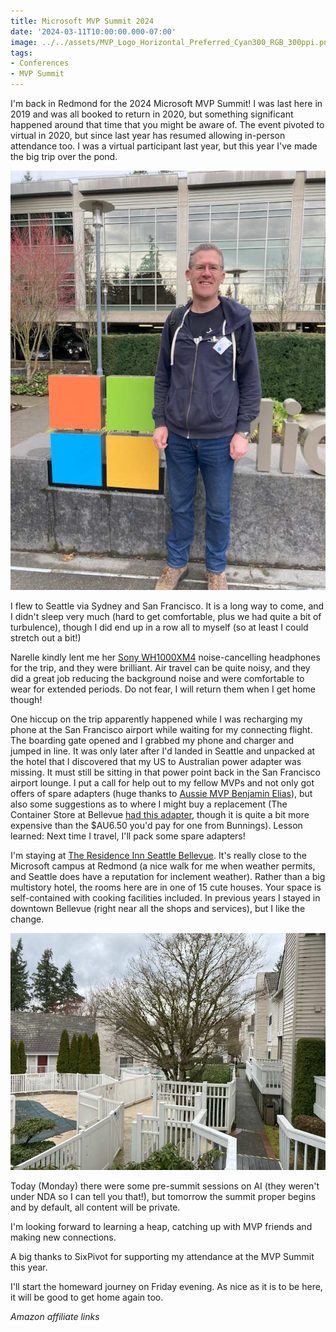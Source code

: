 ```yaml
---
title: Microsoft MVP Summit 2024
date: '2024-03-11T10:00:00.000-07:00'
image: ../../assets/MVP_Logo_Horizontal_Preferred_Cyan300_RGB_300ppi.png
tags:
- Conferences
- MVP Summit
---
```


I'm back in Redmond for the 2024 Microsoft MVP Summit! I was last here in 2019 and was all booked to return in 2020, but something significant happened around that time that you might be aware of. The event pivoted to virtual in 2020, but since last year has resumed allowing in-person attendance too. I was a virtual participant last year, but this year I've made the big trip over the pond.

![David standing in front of the Microsoft logo](../../assets/2024/03/mvp-summit-david.jpg)

I flew to Seattle via Sydney and San Francisco. It is a long way to come, and I didn't sleep very much (hard to get comfortable, plus we had quite a bit of turbulence), though I did end up in a row all to myself (so at least I could stretch out a bit!)

Narelle kindly lent me her [Sony WH1000XM4](https://www.amazon.com.au/Sony-WH-1000XM4B-Wireless-Canceling-Headphones/dp/B08F4XTS93?&linkCode=ll1&tag=flcdrg07-22&linkId=ec0ae23514b0ac32c399953cec7840a9&language=en_AU&ref_=as_li_ss_tl) noise-cancelling headphones for the trip, and they were brilliant. Air travel can be quite noisy, and they did a great job reducing the background noise and were comfortable to wear for extended periods. Do not fear, I will return them when I get home though!

One hiccup on the trip apparently happened while I was recharging my phone at the San Francisco airport while waiting for my connecting flight. The boarding gate opened and I grabbed my phone and charger and jumped in line. It was only later after I'd landed in Seattle and unpacked at the hotel that I discovered that my US to Australian power adapter was missing. It must still be sitting in that power point back in the San Francisco airport lounge. I put a call for help out to my fellow MVPs and not only got offers of spare adapters (huge thanks to [Aussie MVP Benjamin Elias](https://mvp.microsoft.com/en-US/mvp/profile/c9aae4fd-56e4-e611-80fc-3863bb35ef70)), but also some suggestions as to where I might buy a replacement (The Container Store at Bellevue [had this adapter](https://www.containerstore.com/s/travel/gadgets-electronics/12d?productId=11007906&skuId=10074452), though it is quite a bit more expensive than the $AU6.50 you'd pay for one from Bunnings). Lesson learned: Next time I travel, I'll pack some spare adapters!

I'm staying at [The Residence Inn Seattle Bellevue](https://www.marriott.com/en-us/hotels/bvuwa-residence-inn-seattle-bellevue/photos/). It's really close to the Microsoft campus at Redmond (a nice walk for me when weather permits, and Seattle does have a reputation for inclement weather). Rather than a big multistory hotel, the rooms here are in one of 15 cute houses. Your space is self-contained with cooking facilities included. In previous years I stayed in downtown Bellevue (right near all the shops and services), but I like the change.

![View between Residence Inn houses](../../assets/2024/03/mvp-summit-residence-inn.jpg)

Today (Monday) there were some pre-summit sessions on AI (they weren't under NDA so I can tell you that!), but tomorrow the summit proper begins and by default, all content will be private.

I'm looking forward to learning a heap, catching up with MVP friends and making new connections.

A big thanks to SixPivot for supporting my attendance at the MVP Summit this year.

I'll start the homeward journey on Friday evening. As nice as it is to be here, it will be good to get home again too.

_Amazon affiliate links_
